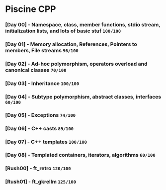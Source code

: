 Piscine CPP
===
### [Day 00] - Namespace, class, member functions, stdio stream, initialization lists, and lots of basic stuf ```100/100```
### [Day 01] - Memory allocation, References, Pointers to members, File streams ```96/100```
### [Day 02] - Ad-hoc polymorphism, operators overload and canonical classes ```70/100```
### [Day 03] - Inheritance ```100/100```
### [Day 04] - Subtype polymorphism, abstract classes, interfaces ```60/100```
### [Day 05] - Exceptions ```74/100```
### [Day 06] - C++ casts ```89/100```
### [Day 07] - C++ templates ```100/100```
### [Day 08] - Templated containers, iterators, algorithms ```60/100```
### [Rush00] - ft_retro ```120/100```
### [Rush01] - ft_gkrellm ```125/100```

